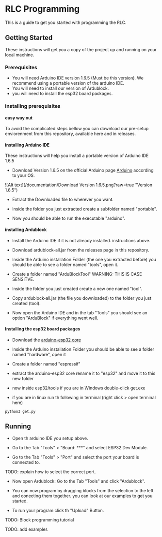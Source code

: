 # RLC Programming

This is a guide to get you started with programming the RLC.

## Getting Started

These instructions will get you a copy of the project up and running on your local machine.

### Prerequisites

- You will need Arduino IDE version 1.6.5 (Must be this version). We recommend using a portable version of the arduino IDE.
- You will need to install our version of Ardublock.
- you will need to install the esp32 board packages.

### installing prerequisites

#### easy way out

To avoid the complicated steps bellow you can download our pre-setup enviorenment from this repository, available here and in releases.

#### installing Arduino IDE

These instructions will help you install a portable version of Arduino IDE 1.6.5

- Download Version 1.6.5 on the official Arduino page <a href="https://www.arduino.cc/en/Main/OldSoftwareReleases#previous">Arduino</a> according to your OS.

![Alt text](/documentation/Download Version 1.6.5.png?raw=true "Version 1.6.5")

- Extract the Downloaded file to wherever you want.

- Inside the folder you just extracted create a subfolder named "portable".

- Now you should be able to run the executable "arduino".

#### installing Ardublock

- Install the Arduino IDE if it is not already installed. instructions above.

- Download ardublock-all.jar from the releases page in this repository.

- Inside the Arduino installation Folder (the one you extracted before) you should be able to see a folder named "tools", open it.

- Create a folder named "ArduBlockTool" WARNING: THIS IS CASE SENSITVE.

- Inside the folder you just created create a new one named "tool".

- Copy ardublock-all.jar (the file you downloaded) to the folder you just created (tool).

- Now open the Arduino IDE and in the tab "Tools" you should see an option "ArduBlock" if everything went well.

#### Installing the esp32 board packages

- Download the <a href="https://github.com/espressif/arduino-esp32">arduino-esp32 core</a>

- Inside the Arduino installation Folder you should be able to see a folder named "hardware", open it

- Create a folder named "espressif"

- extract the arduino-esp32 core rename it to "esp32" and move it to this new folder

- now inside esp32/tools if you are in Windows double-click get.exe

- if you are in linux run th following in terminal (right click > open terminal here)
```
python3 get.py
```

## Running

- Open th arduino IDE you setup above.

- Go to the Tab "Tools" > "Board: ***" and select ESP32 Dev Module.

- Go to the Tab "Tools" > "Port" and select the port your board is connected to.

TODO: explain how to select the correct port.

- Now open Ardublock: Go to the Tab "Tools" and click "Ardublock".

- You can now program by dragging blocks from the selection to the left and conecting them together. you can look at our examples to get you started.

- To run your program click th "Upload" Button.

TODO: Block programming tutorial

TODO: add examples
